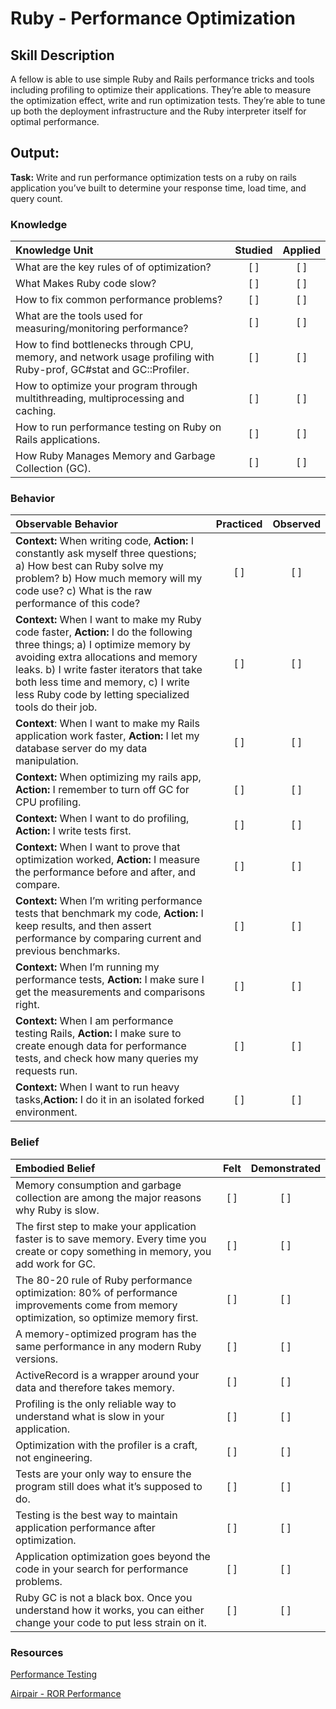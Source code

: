 # Ruby - Performance Optimization

## Skill Description

A fellow is able to use simple Ruby and Rails performance tricks and tools including profiling to optimize their applications. They’re able to measure the optimization effect, write and run optimization tests. They’re able to tune up both the deployment infrastructure and the Ruby interpreter itself for optimal performance.

## Output: 
**Task:** Write and run performance optimization tests on a ruby on rails application you’ve built to determine your response time, load time, and query count. 

### Knowledge
| Knowledge Unit   |      Studied      | Applied |
|:-------------|:------------------:|:--------:|
| What are the key rules of of optimization? | [ ] | [ ] |
| What Makes Ruby code slow? | [ ] | [ ] |
| How to fix common performance problems? | [ ] | [ ] |
| What are the tools used for measuring/monitoring performance? | [ ] | [ ] |	
| How to find bottlenecks through CPU, memory, and network usage profiling with Ruby-prof, GC#stat and GC::Profiler. | [ ] | [ ] |
| How to optimize your program through multithreading, multiprocessing and caching. | [ ] | [ ] |
| How to run performance testing on Ruby on Rails applications. | [ ] | [ ] |
| How Ruby Manages Memory and Garbage Collection (GC). | [ ] | [ ] |

### Behavior
| Observable Behavior   |      Practiced      | Observed |
|:-------------|:------------------:|:--------:|
| **Context:** When writing code, **Action:** I constantly ask myself three questions; a) How best can Ruby solve my problem? b) How much memory will my code use? c) What is the raw performance of this code? | [ ] | [ ] |
| **Context:** When I want to make my Ruby code faster, **Action:** I do the following three things; a) I optimize memory by avoiding extra allocations and memory leaks. b) I write faster iterators that take both less time and memory, c) I write less Ruby code by letting specialized tools do their job. | [ ] | [ ] |
| **Context**: When I want to make my Rails application work faster, **Action:** I let my database server do my data manipulation. | [ ] | [ ] |
| **Context:** When optimizing my rails app, **Action:** I remember to turn off GC for CPU profiling. | [ ] | [ ] |
| **Context:** When I want to do profiling, **Action:** I write tests first. | [ ] | [ ] |
| **Context:** When I want to prove that optimization worked, **Action:** I measure the performance before and after, and compare. | [ ] | [ ] | 
| **Context:** When I’m writing performance tests that benchmark my code, **Action:** I keep results, and then assert performance by comparing current and previous benchmarks. | [ ] | [ ] |
| **Context:** When I’m running my performance tests, **Action:** I make sure I get the measurements and comparisons right. | [ ] | [ ] | 
| **Context:** When I am performance testing Rails, **Action:** I make sure to create enough data for performance tests, and check how many queries my requests run. | [ ] | [ ] |
| **Context:** When I want to run heavy tasks,**Action:** I do it in an isolated forked environment. | [ ] | [ ] |

### Belief
| Embodied Belief   |      Felt      | Demonstrated |
|:-------------|:------------------:|:--------:|
| Memory consumption and garbage collection are among the major reasons why Ruby is slow. | [ ] | [ ] |
| The first step to make your application faster is to save memory. Every time you create or copy something in memory, you add work for GC. | [ ] | [ ] |
| The 80-20 rule of Ruby performance optimization: 80% of performance improvements come from memory optimization, so optimize memory first. | [ ] | [ ] |
| A memory-optimized program has the same performance in any modern Ruby versions. | [ ] | [ ] |
| ActiveRecord is a wrapper around your data and therefore takes memory. | [ ] | [ ] |
| Profiling is the only reliable way to understand what is slow in your application. | [ ] | [ ] |
| Optimization with the profiler is a craft, not engineering. | [ ] | [ ] |
| Tests are your only way to ensure the program still does what it’s supposed to do. | [ ] | [ ] |
| Testing is the best way to maintain application performance after optimization. | [ ] | [ ] |
| Application optimization goes beyond the code in your search for performance problems. | [ ] | [ ] | 
| Ruby GC is not a black box. Once you understand how it works, you can either change your code to put less strain on it. | [ ] | [ ] |

### Resources

[Performance Testing](http://guides.rubyonrails.org/v3.2.13/performance_testing.html)

[Airpair - ROR Performance](https://www.airpair.com/ruby-on-rails/performance) 
